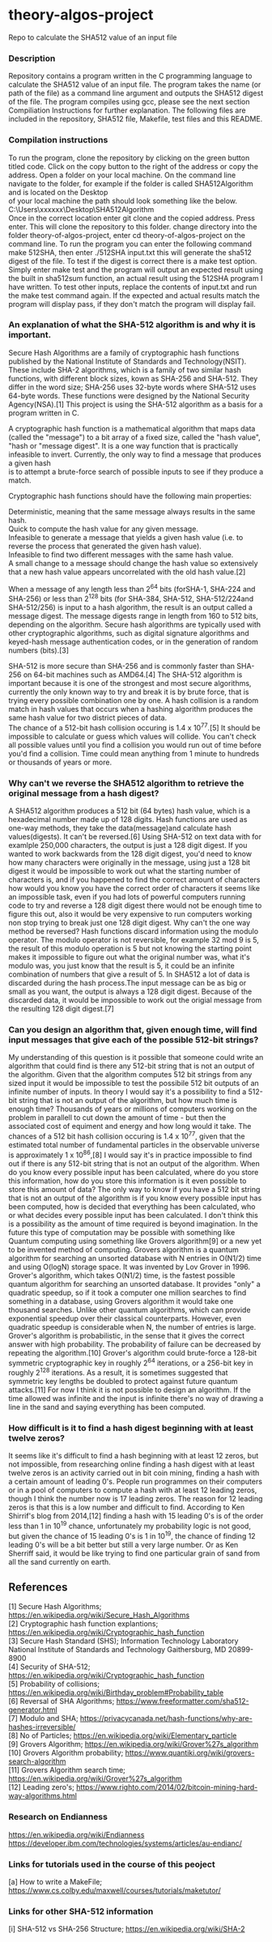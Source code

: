  # theory-algos-project
Repo to calculate the SHA512 value of an input file


   ### Description
   Repository contains a program written in the C programming language to calculate the SHA512 value of an input file. The program takes the name (or path of the file)
   as a command line argument and outputs the SHA512 digest of the file. The program compiles using gcc, please see the next section Compiliation Instructions for
   further explanation. 
   The following files are included in the repository, SHA512 file, Makefile, test files and this README.


   ### Compilation instructions
   To run the program, clone the repository by clicking on the green button titled code. Click on the copy button to the right of the address or copy the address.
   Open a folder on your local machine. On the command line navigate to the folder, for example if the folder is called SHA512Algorithm and is located on the Desktop        
of your local machine the path should look something like the below.<br>
   C:\Users\xxxxxx\Desktop\SHA512Algorithm<br>
   Once in the correct location enter git clone and the copied address. Press enter. This will clone the repository to this folder.
   change directory into the folder theory-of-algos-project, enter cd theory-of-algos-project on the command line. To run the program you can enter the following 
   command make 512SHA, then enter ./512SHA input.txt this will generate the sha512 digest of the file. To test if the digest is correct there is a make test option.
   Simply enter make test and the program will output an expected result using the built in sha512sum function, an actual result using the 512SHA program I have written. To test other inputs, replace the contents of input.txt and run the make test command again.
   If the expected and actual results match the program will display pass, if they don't match the program will display fail. 
   

   ### An explanation of what the SHA-512 algorithm is and why it is important.
   Secure Hash Algorithms are a family of cryptographic hash functions published by the National Institute of Standards and Technology(NSIT). 
   These include SHA-2 algorithms, which is a family of two similar hash functions, with different block sizes, kown as SHA-256 and SHA-512. 
   They differ in the word size; SHA-256 uses 32-byte words where SHA-512 uses 64-byte words. These functions were designed by the National Security Agency(NSA).[1]
   This project is using the SHA-512 algorithm as a basis for a program written in C.

   A cryptographic hash function is a mathematical algorithm that maps data (called the "message") to a bit array of a fixed size, called the "hash value", 
   "hash or "message digest". It is a one way function that is practically infeasible to invert. Currently, the only way to find a message that produces a given hash                
   is to attempt a brute-force search of possible inputs to see if they produce a match.

   Cryptographic hash functions should have the following main properties:

   Deterministic, meaning that the same message always results in the same hash.<br>
   Quick to compute the hash value for any given message.<br>
   Infeasible to generate a message that yields a given hash value (i.e. to reverse the process that generated the given hash value).<br>
   Infeasible to find two different messages with the same hash value.<br>
   A small change to a message should change the hash value so extensively that a new hash value appears uncorrelated with the old hash value.[2]

   When a message of any length less than 2<sup>64</sup> bits (forSHA-1, SHA-224 and SHA-256) or less than 2<sup>128</sup> bits (for SHA-384, SHA-512, SHA-512/224and SHA-512/256) is
   input to a hash algorithm, the result is an output called a message digest. The message digests range in length from 160 to 512 bits, depending on the algorithm.
   Secure hash algorithms are typically used with other cryptographic algorithms, such as digital signature algorithms and keyed-hash message authentication codes, or 
   in the generation of random numbers (bits).[3]
   
   SHA-512 is more secure than SHA-256 and is commonly faster than SHA-256 on 64-bit machines such as AMD64.[4]
   The SHA-512 algorithm is important because it is one of the strongest and most secure algorithms, currently the only known
   way to try and break it is by brute force, that is trying every possible combination one by one.
   A hash collision is a random match in hash values that occurs when a hashing algorithm produces the same hash value for two district pieces of data.   
   The chance of a 512-bit hash collision occuring is 1.4 x 10<sup>77</sup>.[5]
   It should be impossible to calculate or guess which values will collide. You can't check all possible values until you find a collision you would run out of time before you'd find a collision.
   Time could mean anything from 1 minute to hundreds or thousands of years or more.



    
   ### Why can't we reverse the SHA512 algorithm to retrieve the original message from a hash digest?
   A SHA512 algorithm produces a 512 bit (64 bytes) hash value, which is a hexadecimal number made up of 128 digits.
   Hash functions are used as one-way methods, they take the data(message)and calculate hash values(digests). 
   It can't be reversed.[6]
   Using SHA-512 on text data with for examlple 250,000 characters, the output is just a 128 digit digest. 
   If you wanted to work backwards from the 128 digit digest, you'd need to know how many characters were originally 
   in the message, using just a 128 bit digest it would be impossible to work out what the starting number of characters is, 
   and if you happened to find the correct amount of characters how would you know you have the correct order of characters
   it seems like an impossible task, even if you had lots of powerful computers running code to try and reverse a 128 digit digest 
   there would not be enough time to figure this out, also it would be very expensive to run computers working non stop trying to break just 
   one 128 digit digest. 
   Why can't the one way method be reversed? Hash functions discard information using the modulo operator. The modulo operator is 
   not reversible, for example 32 mod 9 is 5, the result of this modulo operation is 5 but not knowing the starting point makes it impossible
   to figure out what the original number was, what it's modulo was, you just know that the result is 5, it could be an infinite combination of numbers
   that give a result of 5. In SHA512 a lot of data is discarded during the hash process.The input message can be as big or small as you want, 
   the output is always a 128 digit digest. Because of the discarded data, it would be impossible to work out the origial message from the
   resulting 128 digit digest.[7]
   
        
   ### Can you design an algorithm that, given enough time, will find input messages that give each of the possible 512-bit strings?
   My understanding of this question is it possible that someone could write an algorithm that could find is there any 512-bit string that is not an output of the algorithm.
   Given that the algorithm computes 512 bit strings from any sized input it would be impossible to test the possibile 512 bit outputs of an infinite number of inputs. In theory
   I would say it's a possibility to find a 512-bit string that is not an output of the algorithm, but how much time is enough time? Thousands of years or millions of computers working on the problem in parallell to 
   cut down the amount of time - but then the associated cost of equiment and energy and how long would it take. 
   The chances of a 512 bit hash collision occuring is 1.4 x 10<sup>77</sup>, given that the estimated total number of fundamental particles in the observable universe is approximately 1 x 10<sup>86</sup>,[8] I would say it's in practice impossible to find out if 
   there is any 512-bit string that is not an output of the algorithm. When do you know every possible input has been calculated, where do you store this information, how do you store this information is it even possible to store 
   this amount of data? The only way to know if you have a 512 bit string that is not an output of the algorithm is if you know every possible input has been computed, how is decided that everything has been calculated, who or what 
   decides every possible input has been calculated. I don't think this is a possibility as the amount of time required is beyond imagination. In the future this type of computation may be possible with something like Quantum computing
   using something like Grovers algorithm[9] or a new yet to be invented method of computing. Grovers algorithm is a quantum algorithm for searching an unsorted database with
   N entries in O(N1/2) time and using O(logN) storage space. It was invented by Lov Grover in 1996. Grover's algorithm, which takes O(N1/2) time, is the fastest possible quantum algorithm for searching an unsorted database. 
   It provides "only" a quadratic speedup, so if it took a computer one million searches to find something in a database, using Grovers algorithm it would take one thousand searches. Unlike other quantum algorithms, which can provide exponential speedup over their classical counterparts. However, even quadratic speedup is considerable when N, the number of entries is large.
   Grover's algorithm is probabilistic, in the sense that it gives the correct answer with high probability. The probability of failure can be decreased by repeating the algorithm.[10]
   Grover's algorithm could brute-force a 128-bit symmetric cryptographic key in roughly 2<sup>64</sup> iterations, or a 256-bit key in roughly 2<sup>128</sup> iterations. 
   As a result, it is sometimes suggested that symmetric key lengths be doubled to protect against future quantum attacks.[11]
   For now I think it is not possible to design an algorithm. If the
   time allowed was infinite and the input is infinite there's no way of drawing a line in the sand and saying everything has been computed.
   

   ### How difficult is it to find a hash digest beginning with at least twelve zeros?
   It seems like it's  difficult to find a hash beginning with at least 12 zeros, but not impossible, from researching online finding a hash digest with at least twelve zeros is an  activity carried out in bit coin mining, finding a hash with a certain amount of leading 0's.
   People run programmes on their computers or in a pool of computers to compute a hash with at least 12 leading zeros, though I think the number now is 17 leading zeros.
   The reason for 12 leading zeros is that this is a low number and difficult to find. According to Ken Shirrif's blog from 2014,[12] finding a hash with 15 leading 0's is of the order  less than 1 in  10<sup>19</sup> chance, unfortunately my probability logic is not good, 
   but given the chance of 15 leading 0's is 1 in 10<sup>19</sup>, the chance of finding 12 leading 0's will be a bit better but still a very large number. Or as Ken Sherriff said, it would be like trying to find one particular grain of sand from all the sand  currently on earth. 





  ## References
  [1] Secure Hash Algorithms; https://en.wikipedia.org/wiki/Secure_Hash_Algorithms<br>
  [2] Cryptographic hash function explantions; https://en.wikipedia.org/wiki/Cryptographic_hash_function<br>
  [3] Secure Hash Standard (SHS); Information Technology Laboratory National Institute of Standards and Technology Gaithersburg, MD 20899-8900<br>
  [4] Security of SHA-512; https://en.wikipedia.org/wiki/Cryptographic_hash_function<br>
  [5] Probability of collisions; https://en.wikipedia.org/wiki/Birthday_problem#Probability_table<br>
  [6] Reversal of SHA Algorithms; https://www.freeformatter.com/sha512-generator.html<br>
  [7] Modulo and SHA; https://privacycanada.net/hash-functions/why-are-hashes-irreversible/<br>
  [8] No of Particles; https://en.wikipedia.org/wiki/Elementary_particle<br>
  [9] Grovers Algorithm; https://en.wikipedia.org/wiki/Grover%27s_algorithm<br>
  [10] Grovers Algorithm probability; https://www.quantiki.org/wiki/grovers-search-algorithm<br>
  [11] Grovers Algorithm search time; https://en.wikipedia.org/wiki/Grover%27s_algorithm<br>
  [12] Leading zero's; https://www.righto.com/2014/02/bitcoin-mining-hard-way-algorithms.html<br>
  ### Research on Endianness
  https://en.wikipedia.org/wiki/Endianness<br>
  https://developer.ibm.com/technologies/systems/articles/au-endianc/<br>

  ### Links for tutorials used in the course of this peoject
  [a] How to write a MakeFile; https://www.cs.colby.edu/maxwell/courses/tutorials/maketutor/<br>

  ### Links for other SHA-512 information
  [i] SHA-512 vs SHA-256 Structure; https://en.wikipedia.org/wiki/SHA-2<br>




